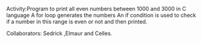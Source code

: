 Activity:Program to print all even numbers between 1000 and 3000 in C language
A for loop generates the numbers
An if condition is used to check if a number in this range is even or not and then printed.

Collaborators: Sedrick ,Elmaur and Celles.

